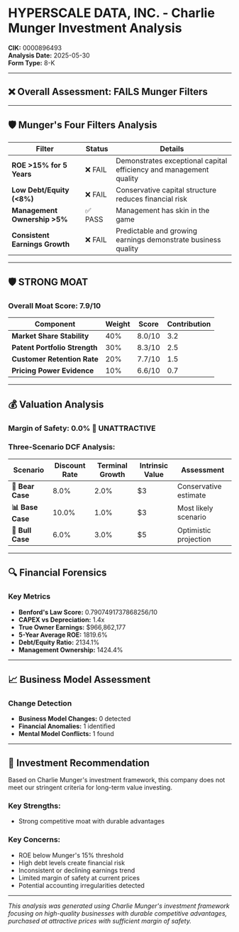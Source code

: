 # HYPERSCALE DATA, INC. - Charlie Munger Investment Analysis

**CIK:** 0000896493  
**Analysis Date:** 2025-05-30  
**Form Type:** 8-K

---

## ❌ **Overall Assessment: FAILS Munger Filters**

---

## 🛡️ **Munger's Four Filters Analysis**

| Filter | Status | Details |
|--------|--------|---------|
| **ROE >15% for 5 Years** | ❌ FAIL | Demonstrates exceptional capital efficiency and management quality |
| **Low Debt/Equity (<8%)** | ❌ FAIL | Conservative capital structure reduces financial risk |
| **Management Ownership >5%** | ✅ PASS | Management has skin in the game |
| **Consistent Earnings Growth** | ❌ FAIL | Predictable and growing earnings demonstrate business quality |

---

## 🛡️ **STRONG MOAT**

### **Overall Moat Score: 7.9/10**

| Component | Weight | Score | Contribution |
|-----------|--------|-------|--------------|
| **Market Share Stability** | 40% | 8.0/10 | 3.2 |
| **Patent Portfolio Strength** | 30% | 8.3/10 | 2.5 |
| **Customer Retention Rate** | 20% | 7.7/10 | 1.5 |
| **Pricing Power Evidence** | 10% | 6.6/10 | 0.7 |

---

## 💰 **Valuation Analysis**

### **Margin of Safety: 0.0% 🔴 **UNATTRACTIVE****

### Three-Scenario DCF Analysis:

| Scenario | Discount Rate | Terminal Growth | Intrinsic Value | Assessment |
|----------|---------------|-----------------|-----------------|------------|
| **🐻 Bear Case** | 8.0% | 2.0% | $3 | Conservative estimate |
| **📊 Base Case** | 10.0% | 1.0% | $3 | Most likely scenario |
| **🚀 Bull Case** | 6.0% | 3.0% | $5 | Optimistic projection |

---

## 🔍 **Financial Forensics**

### Key Metrics
- **Benford's Law Score:** 0.7907491737868256/10
- **CAPEX vs Depreciation:** 1.4x
- **True Owner Earnings:** $966,862,177
- **5-Year Average ROE:** 1819.6%
- **Debt/Equity Ratio:** 2134.1%
- **Management Ownership:** 1424.4%

---

## 📈 **Business Model Assessment**

### Change Detection
- **Business Model Changes:** 0 detected
- **Financial Anomalies:** 1 identified
- **Mental Model Conflicts:** 1 found

---

## 🎯 **Investment Recommendation**

Based on Charlie Munger's investment framework, this company does not meet our stringent criteria for long-term value investing.

### Key Strengths:
- Strong competitive moat with durable advantages

### Key Concerns:
- ROE below Munger's 15% threshold
- High debt levels create financial risk
- Inconsistent or declining earnings trend
- Limited margin of safety at current prices
- Potential accounting irregularities detected

---

*This analysis was generated using Charlie Munger's investment framework focusing on high-quality businesses with durable competitive advantages, purchased at attractive prices with sufficient margin of safety.*
